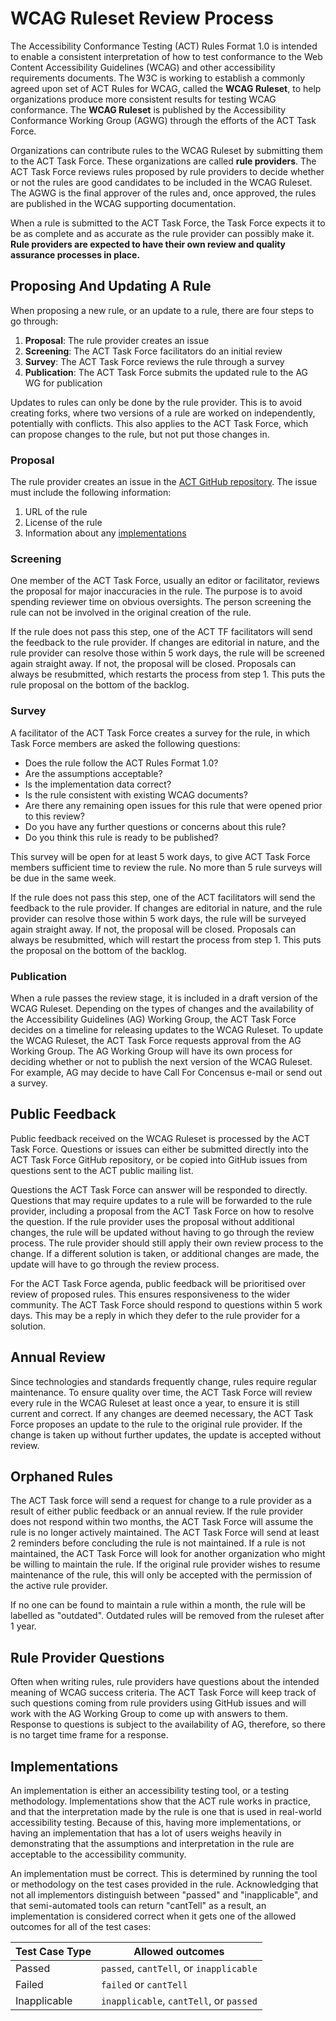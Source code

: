 # WCAG Ruleset Review Process

The Accessibility Conformance Testing (ACT) Rules Format 1.0 is intended to enable a consistent interpretation of how to test conformance to the Web Content Accessibility Guidelines (WCAG) and other accessibility requirements documents. The W3C is working to establish a commonly agreed upon set of ACT Rules for WCAG, called the **WCAG Ruleset**, to help organizations produce more consistent results for testing WCAG conformance. The **WCAG Ruleset** is published by the Accessibility Conformance Working Group (AGWG) through the efforts of the ACT Task Force.

Organizations can contribute rules to the WCAG Ruleset by submitting them to the ACT Task Force. These organizations are called **rule providers**. The ACT Task Force reviews rules proposed by rule providers to decide whether or not the rules are good candidates to be included in the WCAG Ruleset. The AGWG is the final approver of the rules and, once approved, the rules are published in the WCAG supporting documentation.

When a rule is submitted to the ACT Task Force, the Task Force expects it to be as complete and as accurate as the rule provider can possibly make it. **Rule providers are expected to have their own review and quality assurance processes in place.**

## Proposing And Updating A Rule

When proposing a new rule, or an update to a rule, there are four steps to go through:

1. **Proposal**: The rule provider creates an issue
2. **Screening**: The ACT Task Force facilitators do an initial review
3. **Survey**: The ACT Task Force reviews the rule through a survey
4. **Publication**: The ACT Task Force submits the updated rule to the AG WG for publication

Updates to rules can only be done by the rule provider. This is to avoid creating forks, where two versions of a rule are worked on independently, potentially with conflicts. This also applies to the ACT Task Force, which can propose changes to the rule, but not put those changes in.

### Proposal

The rule provider creates an issue in the [ACT GitHub repository](https://github.com/w3c/wcag-act/issues). The issue must include the following information:

1. URL of the rule
2. License of the rule
3. Information about any [implementations](#implementations)

### Screening

One member of the ACT Task Force, usually an editor or facilitator, reviews the proposal for major inaccuracies in the rule. The purpose is to avoid spending reviewer time on obvious oversights. The person screening the rule can not be involved in the original creation of the rule.

If the rule does not pass this step, one of the ACT TF facilitators will send the feedback to the rule provider. If changes are editorial in nature, and the rule provider can resolve those within 5 work days, the rule will be screened again straight away. If not, the proposal will be closed. Proposals can always be resubmitted, which restarts the process from step 1. This puts the rule proposal on the bottom of the backlog.

### Survey

A facilitator of the ACT Task Force creates a survey for the rule, in which Task Force members are asked the following questions:

- Does the rule follow the ACT Rules Format 1.0?
- Are the assumptions acceptable?
- Is the implementation data correct?
- Is the rule consistent with existing WCAG documents?
- Are there any remaining open issues for this rule that were opened prior to this review?
- Do you have any further questions or concerns about this rule?
- Do you think this rule is ready to be published?

This survey will be open for at least 5 work days, to give ACT Task Force members sufficient time to review the rule. No more than 5 rule surveys will be due in the same week.

If the rule does not pass this step, one of the ACT facilitators will send the feedback to the rule provider. If changes are editorial in nature, and the rule provider can resolve those within 5 work days, the rule will be surveyed again straight away. If not, the proposal will be closed. Proposals can always be resubmitted, which will restart the process from step 1. This puts the proposal on the bottom of the backlog.

### Publication

When a rule passes the review stage, it is included in a draft version of the WCAG Ruleset. Depending on the types of changes and the availability of the Accessibility Guidelines (AG) Working Group, the ACT Task Force decides on a timeline for releasing updates to the WCAG Ruleset. To update the WCAG Ruleset, the ACT Task Force requests approval from the AG Working Group. The AG Working Group will have its own process for deciding whether or not to publish the next version of the WCAG Ruleset. For example, AG may decide to have Call For Concensus e-mail or send out a survey.

## Public Feedback

Public feedback received on the WCAG Ruleset is processed by the ACT Task Force. Questions or issues can either be submitted directly into the ACT Task Force GitHub repository, or be copied into GitHub issues from questions sent to the ACT public mailing list.

Questions the ACT Task Force can answer will be responded to directly. Questions that may require updates to a rule will be forwarded to the rule provider, including a proposal from the ACT Task Force on how to resolve the question. If the rule provider uses the proposal without additional changes, the rule will be updated without having to go through the review process. The rule provider should still apply their own review process to the change. If a different solution is taken, or additional changes are made, the update will have to go through the review process.

For the ACT Task Force agenda, public feedback will be prioritised over review of proposed rules. This ensures responsiveness to the wider community. The ACT Task Force should respond to questions within 5 work days. This may be a reply in which they defer to the rule provider for a solution.

## Annual Review

Since technologies and standards frequently change, rules require regular maintenance. To ensure quality over time, the ACT Task Force will review every rule in the WCAG Ruleset at least once a year, to ensure it is still current and correct. If any changes are deemed necessary, the ACT Task Force proposes an update to the rule to the original rule provider. If the change is taken up without further updates, the update is accepted without review.

## Orphaned Rules

The ACT Task force will send a request for change to a rule provider as a result of either public feedback or an annual review. If the rule provider does not respond within two months, the ACT Task Force will assume the rule is no longer actively maintained. The ACT Task Force will send at least 2 reminders before concluding the rule is not maintained. If a rule is not maintained, the ACT Task Force will look for another organization who might be willing to maintain the rule. If the original rule provider wishes to resume maintenance of the rule, this will only be accepted with the permission of the active rule provider.

If no one can be found to maintain a rule within a month, the rule will be labelled as "outdated". Outdated rules will be removed from the ruleset after 1 year.

## Rule Provider Questions

Often when writing rules, rule providers have questions about the intended meaning of WCAG success criteria. The ACT Task Force will keep track of such questions coming from rule providers using GitHub issues and will work with the AG Working Group to come up with answers to them. Response to questions is subject to the availability of AG, therefore, so there is no target time frame for a response.

## Implementations

An implementation is either an accessibility testing tool, or a testing methodology. Implementations show that the ACT rule works in practice, and that the interpretation made by the rule is one that is used in real-world accessibility testing. Because of this, having more implementations, or having an implementation that has a lot of users weighs heavily in demonstrating that the assumptions and interpretation in the rule are acceptable to the accessibility community.

An implementation must be correct. This is determined by running the tool or methodology on the test cases provided in the rule. Acknowledging that not all implementors distinguish between "passed" and "inapplicable", and that semi-automated tools can return "cantTell" as a result, an implementation is considered correct when it gets one of the allowed outcomes for all of the test cases:

| Test Case Type | Allowed outcomes                        |
| -------------- | --------------------------------------- |
| Passed         | `passed`, `cantTell`, or `inapplicable` |
| Failed         | `failed` or `cantTell`                  |
| Inapplicable   | `inapplicable`, `cantTell`, or `passed` |

